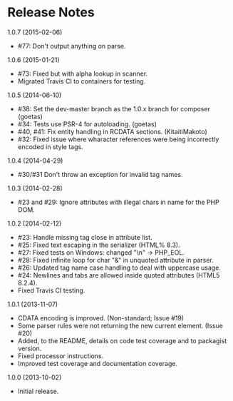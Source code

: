 # Release Notes
1.0.7 (2015-02-06)
- #77: Don't output anything on parse.

1.0.6 (2015-01-21)
- #73: Fixed but with alpha lookup in scanner.
- Migrated Travis CI to containers for testing.

1.0.5 (2014-06-10)
- #38: Set the dev-master branch as the 1.0.x branch for composer (goetas)
- #34: Tests use PSR-4 for autoloading. (goetas)
- #40, #41: Fix entity handling in RCDATA sections. (KitaitiMakoto)
- #32: Fixed issue where wharacter references were being incorrectly encoded in style tags.

1.0.4 (2014-04-29)
- #30/#31 Don't throw an exception for invalid tag names.

1.0.3 (2014-02-28)
- #23 and #29: Ignore attributes with illegal chars in name for the PHP DOM.

1.0.2 (2014-02-12)
- #23: Handle missing tag close in attribute list.
- #25: Fixed text escaping in the serializer (HTML% 8.3).
- #27: Fixed tests on Windows: changed "\n" -> PHP_EOL.
- #28: Fixed infinite loop for char "&" in unquoted attribute in parser.
- #26: Updated tag name case handling to deal with uppercase usage.
- #24: Newlines and tabs are allowed inside quoted attributes (HTML5 8.2.4).
- Fixed Travis CI testing.

1.0.1 (2013-11-07)
- CDATA encoding is improved. (Non-standard; Issue #19)
- Some parser rules were not returning the new current element. (Issue #20)
- Added, to the README, details on code test coverage and to packagist version.
- Fixed processor instructions.
- Improved test coverage and documentation coverage.

1.0.0 (2013-10-02)
- Initial release.
